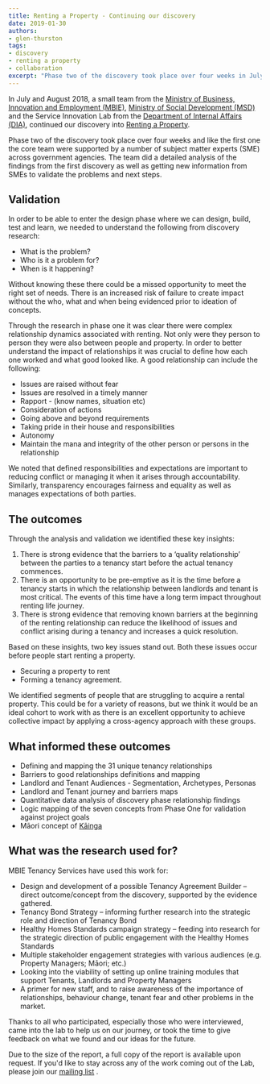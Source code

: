 ```yaml
---
title: Renting a Property - Continuing our discovery
date: 2019-01-30
authors:
- glen-thurston
tags:
- discovery
- renting a property
- collaboration
excerpt: "Phase two of the discovery took place over four weeks in July and August 2018 and like the first one the core team were supported by a number of subject matter experts (SME) across government agencies."
---
```


In July and August 2018, a small team from the [Ministry of Business, Innovation and Employment (MBIE)](https://www.mbie.govt.nz/business-and-employment/business/support-for-business/better-for-business/about-better-for-business/), [Ministry of Social Development  (MSD)](http://msd.govt.nz/) and the Service Innovation Lab from the [Department of Internal Affairs  (DIA)](https://www.dia.govt.nz/), continued our discovery into [Renting a Property](https://www.digital.govt.nz/blog/renting-a-property-understanding-how-better-relationships-support-better-rentals/).

Phase two of the discovery took place over four weeks and like the first one the core team were supported by a number of subject matter experts (SME) across government agencies. The team did a detailed analysis of the findings from the first discovery as well as getting new information from SMEs to validate the problems and next steps.

## Validation

In order to be able to enter the design phase where we can design, build, test and learn, we needed to understand the following from discovery research:

- What is the problem?
- Who is it a problem for?
- When is it happening?

Without knowing these there could be a missed opportunity to meet the right set of needs. There is an increased risk of failure to create impact without the who, what and when being evidenced prior to ideation of concepts.

Through the research in phase one it was clear there were complex relationship dynamics associated with renting. Not only were they person to person they were also between people and property. In order to better understand the impact of relationships it was crucial to define how each one worked and what good looked like. A good relationship can include the following:

- Issues are raised without fear
- Issues are resolved in a timely manner
- Rapport - (know names, situation etc)
- Consideration of actions
- Going above and beyond requirements
- Taking pride in their house and responsibilities
- Autonomy
- Maintain the mana and integrity of the other person or persons in the relationship

We noted that defined responsibilities and expectations are important to reducing conflict or managing it when it arises through accountability. Similarly, transparency encourages fairness and equality as well as manages expectations of both parties.

## The outcomes

Through the analysis and validation we identified these key insights:

1. There is strong evidence that the barriers to a ‘quality relationship’ between the parties to a tenancy start before the actual tenancy commences.
2. There is an opportunity to be pre-emptive as it is the time before a tenancy starts in which the relationship between landlords and tenant is most critical. The events of this time have a long term impact throughout renting life journey.
3. There is strong evidence that removing known barriers at the beginning of the renting relationship can reduce the likelihood of issues and conflict arising during a tenancy and increases a quick resolution.  

Based on these insights, two key issues stand out. Both these issues occur before people start renting a property.

- Securing a property to rent
- Forming a tenancy agreement.

We identified segments of people that are struggling to acquire a rental property. This could be for a variety of reasons, but we think it would be an ideal cohort to work with as there is an excellent opportunity to achieve collective impact by applying a cross-agency approach with these groups.

## What informed these outcomes

- Defining and mapping the 31 unique tenancy relationships
- Barriers to good relationships definitions and mapping
- Landlord and Tenant Audiences - Segmentation, Archetypes, Personas
- Landlord and Tenant journey and barriers maps
- Quantitative data analysis of discovery phase relationship findings
- Logic mapping of the seven concepts from Phase One for validation against project goals
- Māori concept of [Kāinga](https://www.digital.govt.nz/blog/kainga-and-renting-a-property/)

## What was the research used for? 

MBIE Tenancy Services have used this work for:
- Design and development of a possible Tenancy Agreement Builder – direct outcome/concept from the discovery, supported by the evidence gathered.
- Tenancy Bond Strategy – informing further research into the strategic role and direction of Tenancy Bond
- Healthy Homes Standards campaign strategy – feeding into research for the strategic direction of public engagement with the Healthy Homes Standards
- Multiple stakeholder engagement strategies with various audiences (e.g. Property Managers; Māori; etc.)
- Looking into the viability of setting up online training modules that support Tenants, Landlords and Property Managers
- A primer for new staff, and to raise awareness of the importance of relationships, behaviour change, tenant fear and other problems in the market.

Thanks to all who participated, especially those who were interviewed, came into the lab to help us on our journey, or took the time to give feedback on what we found and our ideas for the future.

Due to the size of the report, a full copy of the report is available upon request. If you'd like to stay across any of the work coming out of the Lab, please join our [mailing list](https://confirmsubscription.com/h/j/7AA94B673345A7D5) .
